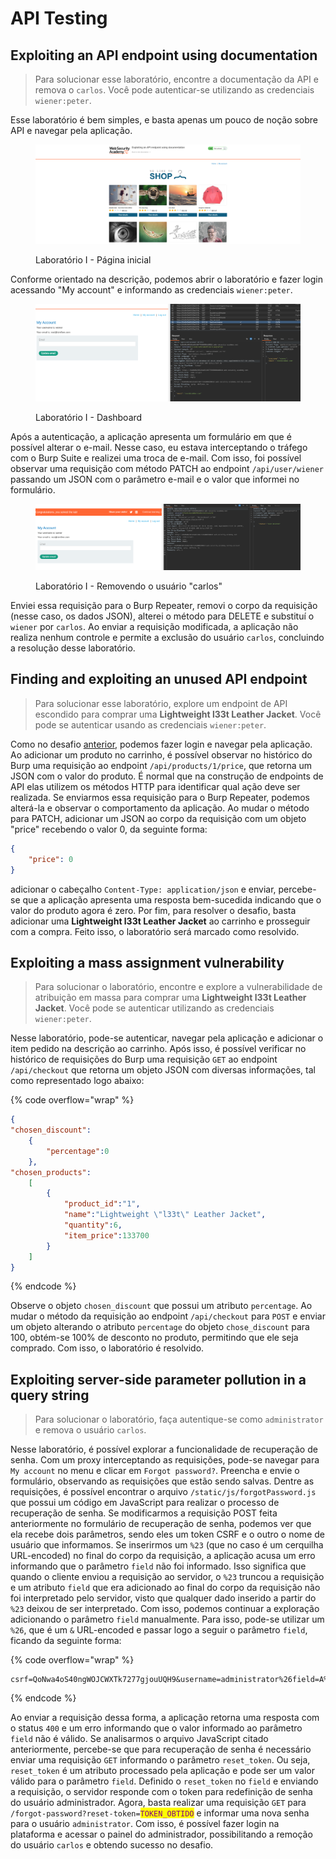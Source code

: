# API Testing

## Exploiting an API endpoint using documentation

> Para solucionar esse laboratório, encontre a documentação da API e remova o `carlos`. Você pode autenticar-se utilizando as credenciais `wiener:peter`.

Esse laboratório é bem simples, e basta apenas um pouco de noção sobre API e navegar pela aplicação.

<figure><img src="../../.gitbook/assets/ctfwsaapi_testinglab_Iindex.png" alt=""><figcaption><p>Laboratório I - Página inicial</p></figcaption></figure>

Conforme orientado na descrição, podemos abrir o laboratório e fazer login acessando "My account" e informando as credenciais `wiener:peter`.

<figure><img src="../../.gitbook/assets/ctfwsaapi_testinglab_Idashboard.png" alt=""><figcaption><p>Laboratório I - Dashboard</p></figcaption></figure>

Após a autenticação, a aplicação apresenta um formulário em que é possível alterar o e-mail. Nesse caso, eu estava interceptando o tráfego com o Burp Suite e realizei uma troca de e-mail. Com isso, foi possível observar uma requisição com método PATCH ao endpoint `/api/user/wiener` passando um JSON com o parâmetro e-mail e o valor que informei no formulário.

<figure><img src="../../.gitbook/assets/ctfwsaapi_testinglab_Idelete_endpoint.png" alt=""><figcaption><p>Laboratório I - Removendo o usuário "carlos"</p></figcaption></figure>

Enviei essa requisição para o Burp Repeater, removi o corpo da requisição (nesse caso, os dados JSON), alterei o método para DELETE e substituí o `wiener` por `carlos`. Ao enviar a requisição modificada, a aplicação não realiza nenhum controle e permite a exclusão do usuário `carlos`, concluindo a resolução desse laboratório.

## Finding and exploiting an unused API endpoint

> Para solucionar esse laboratório, explore um endpoint de API escondido para comprar uma **Lightweight l33t Leather Jacket**. Você pode se autenticar usando as credenciais `wiener:peter`.

Como no desafio [anterior](api-testing.md#utilizando-a-documentacao-para-explorar-um-endpoint-de-api), podemos fazer login e navegar pela aplicação. Ao adicionar um produto no carrinho, é possível observar no histórico do Burp uma requisição ao endpoint `/api/products/1/price`, que retorna um JSON com o valor do produto. É normal que na construção de endpoints de API elas utilizem os métodos HTTP para identificar qual ação deve ser realizada.  Se enviarmos essa requisição para o Burp Repeater, podemos alterá-la e observar o comportamento da aplicação. Ao mudar o método para PATCH, adicionar um JSON ao corpo da requisição com um objeto "price" recebendo o valor 0, da seguinte forma:

```json
{
    "price": 0
}
```

adicionar o cabeçalho `Content-Type: application/json` e enviar, percebe-se que a aplicação apresenta uma resposta bem-sucedida indicando que o valor do produto agora é zero. Por fim, para resolver o desafio, basta adicionar uma **Lightweight l33t Leather Jacket** ao carrinho e prosseguir com a compra. Feito isso, o laboratório será marcado como resolvido.

## Exploiting a mass assignment vulnerability

> Para solucionar o laboratório, encontre e explore a vulnerabilidade de atribuição em massa para comprar uma **Lightweight l33t Leather Jacket**. Você pode se autenticar utilizando as credenciais `wiener:peter`.

Nesse laboratório, pode-se autenticar, navegar pela aplicação e adicionar o item pedido na descrição ao carrinho. Após isso, é possível verificar no histórico de requisições do Burp uma requisição `GET` ao endpoint `/api/checkout` que retorna um objeto JSON com diversas informações, tal como representado logo abaixo:

{% code overflow="wrap" %}
```json
{
"chosen_discount":
    {
        "percentage":0
    },
"chosen_products":
    [
        {
            "product_id":"1",
            "name":"Lightweight \"l33t\" Leather Jacket",
            "quantity":6,
            "item_price":133700
        }
    ]
}
```
{% endcode %}

Observe o objeto `chosen_discount` que possui um atributo `percentage`. Ao mudar o método da requisição ao endpoint `/api/checkout` para `POST` e enviar um objeto alterando o atributo `percentage` do objeto `chose_discount` para 100, obtém-se 100% de desconto no produto, permitindo que ele seja comprado. Com isso, o laboratório é resolvido.

## Exploiting server-side parameter pollution in a query string

> Para solucionar o laboratório, faça autentique-se como `administrator` e remova o usuário `carlos`.

Nesse laboratório, é possível explorar a funcionalidade de recuperação de senha. Com um proxy interceptando as requisições, pode-se navegar para `My account` no menu e clicar em `Forgot password?`. Preencha e envie o formulário, observando as requisições que estão sendo salvas. Dentre as requisições, é possível encontrar o arquivo `/static/js/forgotPassword.js` que possui um código em JavaScript para realizar o processo de recuperação de senha. Se modificarmos a requisição POST feita anteriormente no formulário de recuperação de senha, podemos ver que ela recebe dois parâmetros, sendo eles um token CSRF e o outro o nome de usuário que informamos. Se inserirmos um `%23` (que no caso é um cerquilha URL-encoded) no final do corpo da requisição, a aplicação acusa um erro informando que o parâmetro `field` não foi informado. Isso significa que quando o cliente enviou a requisição ao servidor, o `%23` truncou a requisição e um atributo `field` que era adicionado ao final do corpo da requisição não foi interpretado pelo servidor, visto que qualquer dado inserido a partir do `%23` deixou de ser interpretado. Com isso, podemos continuar a exploração adicionando o parâmetro `field` manualmente. Para isso, pode-se utilizar um `%26`, que é um `&` URL-encoded e passar logo a seguir o parâmetro `field`, ficando da seguinte forma:

{% code overflow="wrap" %}
```http
csrf=QoNwa4oS40ngWOJCWXTk7277gjouUQH9&username=administrator%26field=A%23
```
{% endcode %}

Ao enviar a requisição dessa forma, a aplicação retorna uma resposta com o status `400` e um erro informando que o valor informado ao parâmetro `field` não é válido. Se analisarmos o arquivo JavaScript citado anteriormente, percebe-se que para recuperação de senha é necessário enviar uma requisição `GET` informando o parâmetro `reset_token`. Ou seja, `reset_token` é um atributo processado pela aplicação e pode ser um valor válido para o parâmetro `field`. Definido o `reset_token` no `field` e enviando a requisição, o servidor responde com o token para redefinição de senha do usuário administrador. Agora, basta realizar uma requisição `GET` para `/forgot-password?reset-token=`<mark style="color:purple;">`TOKEN_OBTIDO`</mark> e informar uma nova senha para o usuário `administrator`. Com isso, é possível fazer login na plataforma e acessar o painel do administrador, possibilitando a remoção do usuário `carlos` e obtendo sucesso no desafio.
